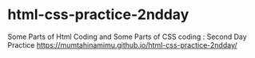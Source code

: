 # html-css-practice-2ndday
Some Parts of Html Coding and Some Parts of CSS coding : Second Day Practice
https://mumtahinamimu.github.io/html-css-practice-2ndday/
